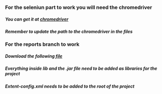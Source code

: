 ### For the seleniun part to work you will need the chromedriver

##### You can get it at [chromedriver](https://sites.google.com/a/chromium.org/chromedriver/downloads)
##### Remember to update the path to the chromedriver in the files

### For the reports branch to work

##### Download the following [file](https://drive.google.com/file/d/0ByJmgAhaLx0GVzktVFNNUEZPeWc/view)

##### Everything inside lib and the .jar file need to be added as libraries for the project

##### Extent-config.xml needs to be added to the root of the project